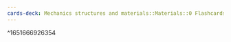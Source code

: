 ```yaml
---
cards-deck: Mechanics structures and materials::Materials::0 Flashcards::Atomic composition (1 to 7)
---
```




^1651666926354
